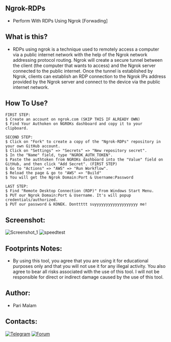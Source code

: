 ## Ngrok-RDPs
- Perform With RDPs Using Ngrok [Forwading]
## What is this?
- RDPs using ngrok is a technique used to remotely access a computer via a public internet network with the help of the Ngrok network addressing protocol routing. Ngrok will create a secure tunnel between the client (the computer that wants to access) and the Ngrok server connected to the public internet. Once the tunnel is established by Ngrok, clients can establish an RDP connection to the Ngrok IPs address provided by the Ngrok server and connect to the device via the public internet network.
## How To Use?
``` 
FIRST STEP:
$ Create an account on ngrok.com (SKIP THIS IF ALREADY OWN)
$ Find Your Authoken on NGROKs dashboard and copy it to your clipboard.

SECOND STEP:
$ Click on "Fork" to create a copy of the "Ngrok-RDPs" repository in your own GitHub account.
$ Click on "Settings" => "Secrets" => "New repository secret".
$ In the "Name" field, type "NGROK_AUTH_TOKEN".
$ Paste the authtoken from NGROKs dashboard into the "Value" field on GitHub, and then click "Add Secret". (FIRST STEP)
$ Go to "Actions" => "AWS" => "Run Workflow".
$ Reload the page & go to "AWS" => "Build"
$ You will get the Ngrok Domain:Port & Username:Password

LAST STEP:
$ Find "Remote Desktop Connection (RDP)" From Windows Start Menu.
$ PUT our Ngrok Domain:Port & Username. It's will popup credentials/authorized.
$ PUT our password & KONEK. Donttttt suyyyyyyyyyyyyyyyyyyy me!
``` 
## Screenshot:
![Screenshot_1](https://user-images.githubusercontent.com/25004320/234003488-14abdf67-19f2-43b3-9452-04e6d52f3355.png)
![speedtest](https://user-images.githubusercontent.com/25004320/233995465-2dbeba9a-bb77-4c24-835d-5a8cb5b7076d.png)
## Footprints Notes:
- By using this tool, you agree that you are using it for educational purposes only and that you will not use it for any illegal activity. You also agree to bear all risks associated with the use of this tool. I will not be responsible for direct or indirect damage caused by the use of this tool.
## Author:
- Pari Malam
## Contacts:
[![Telegram](https://img.shields.io/badge/-Telegram-blue)](https://telegram.me/SurpriseMTFK)
[![Forum](https://img.shields.io/badge/-Forum-red)](https://dragonforce.io)
